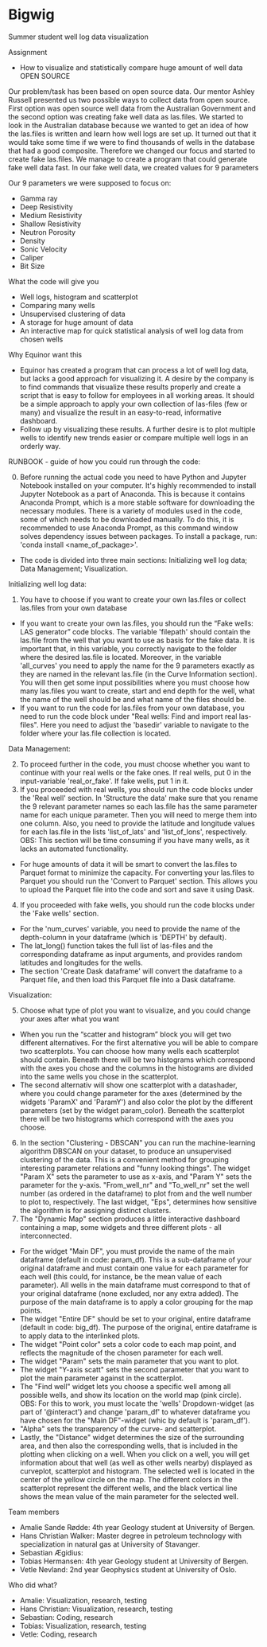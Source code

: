 # Bigwig
Summer student well log data visualization

Assignment
- How to visualize and statistically compare huge amount of well data OPEN SOURCE

Our problem/task has been based on open source data. Our mentor Ashley Russell presented us two possible ways to collect data from open source. First option was open source well data from the Australian Government and the second option was creating fake well data as las.files. We started to look in the Australian database because we wanted to get an idea of how the las.files is written and learn how well logs are set up. It turned out that it would take some time if we were to find thousands of wells in the database that had a good composite. Therefore we changed our focus and started to create fake las.files. We manage to create a program that could generate fake well data fast. In our fake well data, we created values for 9 parameters

Our 9 parameters we were supposed to focus on:
- Gamma ray
- Deep Resistivity
- Medium Resistivity
- Shallow Resistivity
- Neutron Porosity
- Density
- Sonic Velocity
- Caliper
- Bit Size

What the code will give you
- Well logs, histogram and scatterplot
- Comparing many wells
- Unsupervised clustering of data
- A storage for huge amount of data
- An interactive map for quick statistical analysis of well log data from chosen wells

Why Equinor want this
- Equinor has created a program that can process a lot of well log data, but lacks a good approach for visualizing it. A desire by the company is to find commands that visualize these results properly and create a script that is easy to follow for employees in all working areas. It should be a simple approach to apply your own collection of las-files (few or many) and visualize the result in an easy-to-read, informative dashboard.
- Follow up by visualizing these results. A further desire is to plot multiple wells to identify new trends easier or compare multiple well logs in an orderly way.  
 
RUNBOOK - guide of how you could run through the code:

0. Before running the actual code you need to have Python and Jupyter Notebook installed on your computer. It's highly recommended to install Jupyter Notebook as a part of Anaconda. This is because it contains Anaconda Prompt, which is a more stable software for downloading the necessary modules.
There is a variety of modules used in the code, some of which needs to be downloaded manually. To do this, it is recommended to use Anaconda Prompt, as this command window solves dependency issues between packages. To install a package, run: 'conda install <name_of_package>'.
- The code is divided into three main sections: Initializing well log data; Data Management; Visualization.

Initializing well log data:

1. You have to choose if you want to create your own las.files or collect las.files from your own database
  - If you want to create your own las.files, you should run the “Fake wells: LAS generator” code blocks. The variable 'filepath' should contain the las.file from the well that you want to use as basis for the fake data. It is important that, in this variable, you correctly navigate to the folder where the desired las.file is located. Moreover, in the variable 'all_curves' you need to apply the name for the 9 parameters exactly as they are named in the relevant las.file (in the Curve Information section).
    You will then get some input possibilities where you must choose how many las.files you want to create, start and end depth for the well, what the name of the well should     be and what name of the files should be. 
  - If you want to run the code for las.files from your own database, you need to run the code block under "Real wells: Find and import real las-files". Here you need to adjust the 'basedir' variable to navigate to the folder where your las.file collection is located. 

Data Management:

2. To proceed further in the code, you must choose whether you want to continue with your real wells or the fake ones. If real wells, put 0 in the input-variable 'real_or_fake'. If fake wells, put 1 in it.
3. If you proceeded with real wells, you should run the code blocks under the 'Real well' section. In 'Structure the data' make sure that you rename the 9 relevant parameter names so each las.file has the same parameter name for each unique parameter. Then you will need to merge them into one column. Also, you need to provide the latitude and longitude values for each las.file in the lists 'list_of_lats' and 'list_of_lons', respectively. OBS: This section will be time consuming if you have many wells, as it lacks an automated functionality.
- For huge amounts of data it will be smart to convert the las.files to Parquet format to minimize the capacity. For converting your las.files to Parquet you should run the 'Convert to Parquet' section. This allows you to upload the Parquet file into the code and sort and save it using Dask.
4. If you proceeded with fake wells, you should run the code blocks under the 'Fake wells' section. 
- For the 'num_curves' variable, you need to provide the name of the depth-column in your dataframe (which is 'DEPTH' by default). 
- The lat_long() function takes the full list of las-files and the corresponding dataframe as input arguments, and provides random latitudes and longitudes for the wells.
- The section 'Create Dask dataframe' will convert the dataframe to a Parquet file, and then load this Parquet file into a Dask dataframe.

Visualization:

5. Choose what type of plot you want to visualize, and you could change your axes after what you want
  - When you run the “scatter and histogram” block you will get two different alternatives. For the first alternative you will be able to compare two scatterplots. You can choose how many wells each scatterplot should contain. Beneath there will be two histograms which correspond with the axes you chose and the columns in the histograms are divided into the same wells you chose in the scatterplot.
  - The second alternativ will show one scatterplot with a datashader, where you could change parameter for the axes (determined by the widgets 'ParamX' and 'ParamY') and also color the plot by the different parameters (set by the widget param_color). Beneath the scatterplot there will be two histograms which correspond with the axes you choose. 
6. In the section "Clustering - DBSCAN" you can run the machine-learning algorithm DBSCAN on your dataset, to produce an unsupervised clustering of the data. This is a convenient method for grouping interesting parameter relations and "funny looking things". The widget "Param X" sets the parameter to use as x-axis, and "Param Y" sets the parameter for the y-axis. "From_well_nr" and "To_well_nr" set the well number (as ordered in the dataframe) to plot from and the well number to plot to, respectively. The last widget, "Eps", determines how sensitive the algorithm is for assigning distinct clusters.
7. The "Dynamic Map" section produces a little interactive dashboard containing a map, some widgets and three different plots - all interconnected. 
  - For the widget "Main DF", you must provide the name of the main dataframe (default in code: param_df). This is a sub-dataframe of your original dataframe and must contain one value for each parameter for each well (this could, for instance, be the mean value of each parameter). All wells in the main dataframe must correspond to that of your original dataframe (none excluded, nor any extra added). The purpose of the main dataframe is to apply a color grouping for the map points.
  - The widget "Entire DF" should be set to your original, entire dataframe (default in code: big_df). The purpose of the original, entire dataframe is to apply data to the interlinked plots. 
  - The widget "Point color" sets a color code to each map point, and reflects the magnitude of the chosen parameter for each well. 
  - The widget "Param" sets the main parameter that you want to plot. 
  - The widget "Y-axis scatt" sets the second parameter that you want to plot the main parameter against in the scatterplot.
  - The "Find well" widget lets you choose a specific well among all possible wells, and show its location on the world map (pink circle). OBS: For this to work, you must locate the 'wells' Dropdown-widget (as part of '@interact') and change 'param_df' to whatever dataframe you have chosen for the "Main DF"-widget (whic by default is 'param_df').
  - "Alpha" sets the transparency of the curve- and scatterplot. 
  - Lastly, the "Distance" widget determines the size of the surrounding area, and then also the corresponding wells, that is included in the plotting when clicking on a well. When you click on a well, you will get information about that well (as well as other wells nearby) displayed as curveplot, scatterplot and histogram. The selected well is located in the center of the yellow circle on the map. The different colors in the scatterplot represent the different wells, and the black vertical line shows the mean value of the main parameter for the selected well. 

Team members
- Amalie Sande Rødde: 4th year Geology student at University of Bergen. 
- Hans Christian Walker: Master degree in petroleum technology with specialization in natural gas at University of Stavanger. 
- Sebastian Ægidius:
- Tobias Hermansen: 4th year Geology student at University of Bergen. 
- Vetle Nevland: 2nd year Geophysics student at University of Oslo. 

Who did what?
- Amalie: Visualization, research, testing
- Hans Christian: Visualization, research, testing
- Sebastian: Coding, research
- Tobias: Visualization, research, testing
- Vetle: Coding, research

